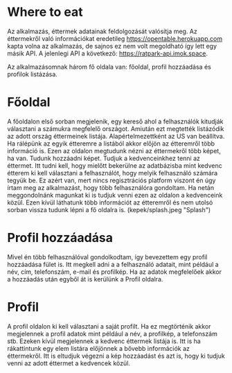 # Where to eat

Az alkalmazás, éttermek adatainak feldolgozását valósítja meg. Az éttermekről való információkat eredetileg https://opentable.herokuapp.com kapta volna az alkalmazás, de sajnos ez nem volt megoldható így lett egy másik API. A jelenlegi API a következő: https://ratpark-api.imok.space.

Az alkalmazásomnak három fő oldala van: főoldal, profil hozzáadása és profilok listázása.

# Főoldal

A főoldalon első sorban megjelenik, egy kereső ahol a felhasználók kitudják választani a számukra megfelelő országot. Amiután ezt megtették listázódik az adott ország éttermeinek listája. Alapértelmezettként az US van beállítva.
Ha rálépünk az egyik étteremre a listából akkor előjön az étteremről több információ is. Ezen az oldalon megtudunk nézni az éttermekről több képet, ha van. Tudunk hozzáadni képet. Tudjuk a kedvenceinkhez tenni az éttermet. Itt tudni kell, hogy mielőtt bekerülne az adatbázisba mint kedvenc étterem ki kell választani a felhasználót, hogy melyik felhasználó számára tegyük be. Ez azért van, mert nincs regisztrációs platform viszont én úgy írtam meg az alkalmazást, hogy több felhasználóra gondoltam. Ha netán meggondolnánk magunkat ki is tudjuk venni ezen az oldalon a kedvenceink közül. Ezen kívül láthatunk több információt az étteremről és nem utolsó sorban vissza tudunk lépni a fő oldalra is.
(kepek/splash.jpeg "Splash")
 
# Profil hozzáadása

Mivel én több felhasználóval gondolkodtam, így bevezettem egy profil hozzáadása fület is. Itt megkell adni a a felhasználó adatait, mint például a név, cím, telefonszám, e-mail és profilkép. Ha az adatok megfelelőek akkor a hozzáadás után egyből át is kerülünk a Profil oldalra.

# Profil

A profil oldalon ki kell választani a saját profilt. Ha ez megtörténik akkor megjelennek a profil adatok mint például a név, a profilkép, a telefonszám stb. Ezeken kívül megjelennek a kedvenc éttermek listája is. Itt is ha rákattintunk egy elem listára előjönnek a bővebb információk az éttermekről. Itt is eltudjuk végezni a kép hozzáadást és azt is, hogy ki tudjuk venni az adott éttermet a kedvencek közül.


